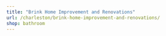 ```yaml
---
title: "Brink Home Improvement and Renovations"
url: /charleston/brink-home-improvement-and-renovations/
shop: bathroom
---
```


